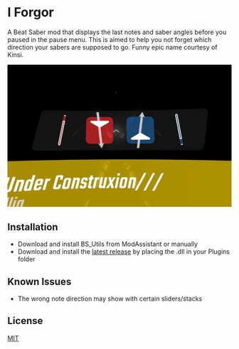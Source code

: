 # I Forgor

A Beat Saber mod that displays the last notes and saber angles before you paused in the pause menu.  This is aimed to help you not forget which direction your sabers are supposed to go.  Funny epic name courtesy of Kinsi.

![Screenshot 1](Images/screenshot.jpg)

## Installation

- Download and install BS_Utils from ModAssistant or manually
- Download and install the [latest release](https://github.com/ckosmic/PauseCamp/releases/latest) by placing the .dll in your Plugins folder

## Known Issues
- The wrong note direction may show with certain sliders/stacks

## License
[MIT](https://choosealicense.com/licenses/mit/)